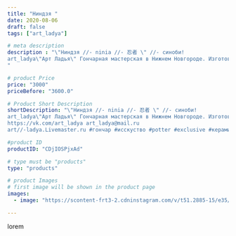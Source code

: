```yaml
---
title: "Ниндзя "
date: 2020-08-06
draft: false
tags: ["art_ladya"]

# meta description
description : "\"Ниндзя //- ninia //- 忍者 \" //- синоби! 
art_ladya\"Арт Ладья\" Гончарная мастерская в Нижнем Новгороде. Изготовление керамики и мастер//-классы по обучению. 
"

# product Price
price: "3000"
priceBefore: "3600.0"

# Product Short Description
shortDescription: "\"Ниндзя //- ninia //- 忍者 \" //- синоби! 
art_ladya\"Арт Ладья\" Гончарная мастерская в Нижнем Новгороде. Изготовление керамики и мастер//-классы по обучению. 
https://vk.com/art_ladya art_ladya@mail.ru 
art//-ladya.Livemaster.ru #гончар #исскуство #potter #exclusive #керамикаручнаяработа #керамиканазаказ #handmade #керамика #эксклюзивнаякерамика #painter #decor #ceramicar #nntoday #claygoods #воин #earthenware #ceramic #ниндзя #нэцкэ #глиняныефигурки #忍びの者 #синоби #ceramicart #artladya #фигурки #忍者#ниндзюзу #ninia #clay #авторскаякерамика"

#product ID
productID: "CDjIOSPjxAd"

# type must be "products"
type: "products"

# product Images
# first image will be shown in the product page
images:
  - image: "https://scontent-frt3-2.cdninstagram.com/v/t51.2885-15/e35/116719913_423912145196137_5733473895226001695_n.jpg?_nc_ht=scontent-frt3-2.cdninstagram.com&_nc_cat=101&_nc_ohc=3HRZTJ3qSQkAX-eL0cd&edm=APU89FABAAAA&ccb=7-4&oh=60a5f2db4786a431add74c8da7303d6c&oe=612B7D58&_nc_sid=86f79a&ig_cache_key=MjM2OTc3Mzk5NDk2MDE2Mjg0NQ%3D%3D.2-ccb7-4"

---
```

lorem
